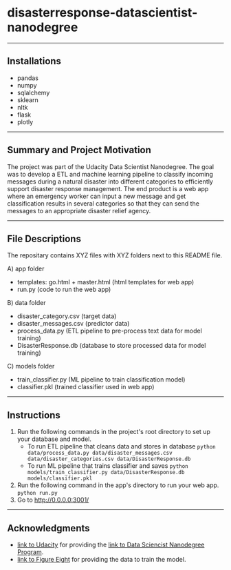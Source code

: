 # disasterresponse-datascientist-nanodegree
___

## Installations
* pandas
* numpy
* sqlalchemy
* sklearn
* nltk
* flask
* plotly

___

## Summary and Project Motivation
The project was part of the Udacity Data Scientist Nanodegree. The goal was to develop a ETL and machine learning pipeline to classify incoming messages during a natural disaster into different categories to efficiently support disaster response management. The end product is a web app where an emergency worker can input a new message and get classification results in several categories so that they can send the messages to an appropriate disaster relief agency.

___

## File Descriptions
The repositary contains XYZ files with XYZ folders next to this README file.

A) app folder
* templates: go.html + master.html (html templates for web app)
* run.py (code to run the web app)

B) data folder
* disaster_category.csv (target data)
* disaster_messages.csv (predictor data)
* process_data.py (ETL pipeline to pre-process text data for model training)
* DisasterResponse.db (database to store processed data for model training)

C) models folder
* train_classifier.py (ML pipeline to train classification model)
* classifier.pkl (trained classifier used in web app)

___

## Instructions
1. Run the following commands in the project's root directory to set up your database and model.
    * To run ETL pipeline that cleans data and stores in database
        `python data/process_data.py data/disaster_messages.csv data/disaster_categories.csv data/DisasterResponse.db`
    * To run ML pipeline that trains classifier and saves
        `python models/train_classifier.py data/DisasterResponse.db models/classifier.pkl`
2. Run the following command in the app's directory to run your web app.
    `python run.py`
3. Go to http://0.0.0.0:3001/

___
## Acknowledgments
* [link to Udacity](udacity.com) for providing the [link to Data Sciencist Nanodegree Program](https://www.udacity.com/course/data-scientist-nanodegree--nd025).
* [link to Figure Eight](appen.com) for providing the data to train the model. 
